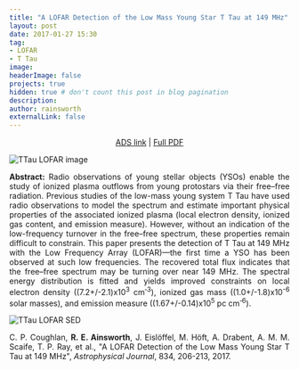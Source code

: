 ```yaml
---
title: "A LOFAR Detection of the Low Mass Young Star T Tau at 149 MHz"
layout: post
date: 2017-01-27 15:30
tag: 
- LOFAR
- T Tau
image: 
headerImage: false
projects: true
hidden: true # don't count this post in blog pagination
description: 
author: rainsworth
externalLink: false
---
```


<p align="center"><a href="http://adsabs.harvard.edu/abs/2017ApJ...834..206C">ADS link</a> | <a href="https://rainsworth.github.io/assets/pdfs/Coughlan_2017_ApJ_834_206.pdf">Full PDF</a></p>

![TTau LOFAR image](https://rainsworth.github.io/assets/images/projects/TTAU_LOFAR_image.png)


<p align="justify"><b>Abstract:</b> Radio observations of young stellar objects (YSOs) enable the study of ionized plasma outflows from young protostars via their free–free radiation. Previous studies of the low-mass young system T Tau have used radio observations to model the spectrum and estimate important physical properties of the associated ionized plasma (local electron density, ionized gas content, and emission measure). However, without an indication of the low-frequency turnover in the free–free spectrum, these properties remain difficult to constrain. This paper presents the detection of T Tau at 149 MHz with the Low Frequency Array (LOFAR)—the first time a YSO has been observed at such low frequencies. The recovered total flux indicates that the free–free spectrum may be turning over near 149 MHz. The spectral energy distribution is fitted and yields improved constraints on local electron density ((7.2+/-2.1)x10<sup>3</sup> cm<sup>‑3</sup>), ionized gas mass ((1.0+/-1.8)x10<sup>-6</sup> solar masses), and emission measure ((1.67+/-0.14)x10<sup>5</sup> pc cm<sup>‑6</sup>).</p>

![TTau LOFAR SED](https://rainsworth.github.io/assets/images/projects/TTAU_LOFAR_SED.png)

<p align="justify">C. P. Coughlan, <b>R. E. Ainsworth</b>, J. Eislöffel, M. Höft, A. Drabent, A. M. M. Scaife, T. P. Ray, et al., "A LOFAR Detection of the Low Mass Young Star T Tau at 149 MHz", <i>Astrophysical Journal</i>, 834, 206-213, 2017.</p>
